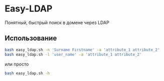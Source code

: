# Easy-LDAP
Понятный, быстрый поиск в домене через LDAP

## Использование

```bash
bash easy_ldap.sh -n 'Surname Firstname' -a 'attribute_1 attribute_2'
bash easy_ldap.sh -l 'user_name' -a 'attribute_1 attribute_2'
```

или просто
```bash
bash easy_ldap.sh -h
```